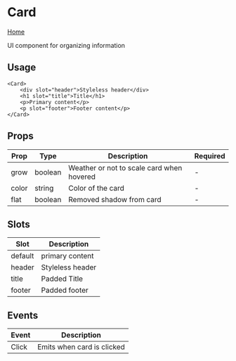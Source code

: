 # Card

[Home](../)

UI component for organizing information

## Usage

```svelte
<Card>
	<div slot="header">Styleless header</div>
	<h1 slot="title">Title</h1>
	<p>Primary content</p>
	<p slot="footer">Footer content</p>
</Card>
```

## Props

| **Prop** | **Type** | **Description**                           | **Required** |
| -------- | -------- | ----------------------------------------- | ------------ |
| grow     | boolean  | Weather or not to scale card when hovered | -            |
| color    | string   | Color of the card                         | -            |
| flat     | boolean  | Removed shadow from card                  | -            |

## Slots

| **Slot** | **Description**  |
| -------- | ---------------- |
| default  | primary content  |
| header   | Styleless header |
| title    | Padded Title     |
| footer   | Padded footer    |

## Events

| **Event** | **Description**            |
| --------- | -------------------------- |
| Click     | Emits when card is clicked |
